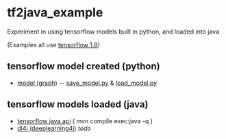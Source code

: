 # tf2java_example

Experiment in using tensorflow models built in python, and loaded into java  

(Examples all use [tensorflow 1.8](https://www.tensorflow.org/api_docs/))

## tensorflow model created (python)

* [model (graph)](model/linear) -- [save_model.py](python/save_model.py) & [load_model.py](load_model.py)


## tensorflow models loaded (java)

* [tensorflow java api](java/tensorflow)  ( mvn compile exec:java -q )
* [dl4j (deeplearning4j)](java/dl4j) *todo*
